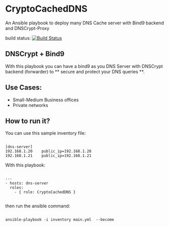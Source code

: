 # CryptoCachedDNS
An Ansible playbook to deploy many DNS Cache server with Bind9 backend and DNSCrypt-Proxy

build status: [![Build Status](https://travis-ci.org/danitfk/CryptoCachedDNS.svg?branch=master)](https://travis-ci.org/danitfk/CryptoCachedDNS)

## DNSCrypt + Bind9
With this playbook you can have a bind9 as you DNS Server with DNSCrypt backend (forwarder) to ** secure and protect your DNS queries **.

## Use Cases:

- Small-Medium Business offices
- Private networks

## How to run it?

You can use this sample inventory file:

```

[dns-server]
192.168.1.20	public_ip=192.168.1.20
192.168.1.21	public_ip=192.168.1.21

```

With this playbook:

```

---
- hosts: dns-server
  roles:
    - { role: CryptoCachedDNS }


```

then run the ansible command:

```

ansible-playbook -i inventory main.yml  --become

```
